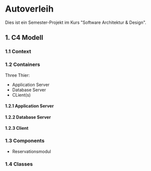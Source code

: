 # Autoverleih

Dies ist ein Semester-Projekt im Kurs "Software Architektur & Design".


## 1. C4 Modell

### 1.1 Context

### 1.2 Containers
Three Thier:
- Application Server
- Database Server
- CLient(s)

#### 1.2.1 Application Server

#### 1.2.2 Database Server

#### 1.2.3 Client

### 1.3 Components
- Reservationsmodul

### 1.4 Classes

